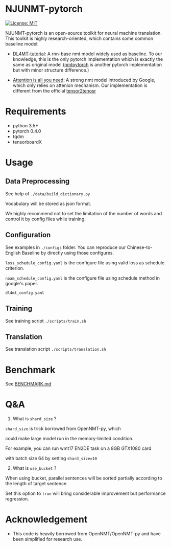 # NJUNMT-pytorch

[![License: MIT](https://img.shields.io/badge/License-MIT-yellow.svg)](https://opensource.org/licenses/MIT)

NJUNMT-pytorch is an open-source toolkit for neural machine translation.
This toolkit is highly research-oriented, which contains some common baseline
model:

- [DL4MT-tutorial](https://github.com/nyu-dl/dl4mt-tutorial): A rnn-base nmt model widely used as baseline. To our knowledge, this is the
only pytorch implementation which is exactly the same as original model.([nmtpytorch](https://github.com/lium-lst/nmtpytorch) is another pytorch implementation but with minor structure difference.)

- [Attention is all you need](https://arxiv.org/abs/1706.03762): A strong nmt model introduced by Google, which only relies on attenion
mechanism. Our implementation is different from the official [tensor2tenosr](https://github.com/tensorflow/tensor2tensor)


# Requirements

- python 3.5+
- pytorch 0.4.0
- tqdm
- tensorboardX

# Usage

## Data Preprocessing

See help of ```./data/build_dictionary.py```

Vocabulary will be stored as json format.

We highly recommend not to set the limitation of the number of
words and control it by config files while training.

## Configuration

See examples in ```./configs``` folder. You can reproduce our
Chinese-to-English Baseline by directly using those configures.

```loss_schedule_config.yaml``` is the configure file using
valid loss as schedule criterion.

```noam_schedule_config.yaml``` is the configure file using
schedule method in google's paper.

```dl4mt_config.yaml```

## Training
See training script ```./scripts/train.sh```

## Translation
See translation script ```./scripts/translation.sh```

# Benchmark

See [BENCHMARK.md](./BENCHMARK.md)

# Q&A

1. What is ```shard_size``` ?

```shard_size``` is trick borrowed from OpenNMT-py, which

could make large model run in the memory-limited condition.

For example, you can run wmt17 EN2DE task on a 8GB GTX1080 card

with batch size 64 by setting ```shard_size=10```

2. What is ```use_bucket``` ?

When using bucket, parallel sentences will be sorted partially
according to the length of target sentence.

Set this option to ```true``` will bring considerable improvement
but performance regression.

# Acknowledgement

- This code is heavily borrowed from OpenNMT/OpenNMT-py and have been
simplified for research use.




